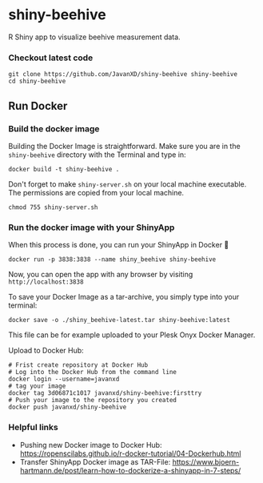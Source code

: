 # shiny-beehive

R Shiny app to visualize beehive measurement data.

### Checkout latest code

```
git clone https://github.com/JavanXD/shiny-beehive shiny-beehive
cd shiny-beehive
```

## Run Docker

### Build the docker image
Building the Docker Image is straightforward. Make sure you are in the `shiny-beehive` directory with the Terminal and type in:

```
docker build -t shiny-beehive .
```

Don't forget to make `shiny-server.sh` on your local machine executable. The permissions are copied from your local machine.

```
chmod 755 shiny-server.sh
```

### Run the docker image with your ShinyApp
When this process is done, you can run your ShinyApp in Docker 🎉

```
docker run -p 3838:3838 --name shiny_beehive shiny-beehive
```

Now, you can open the app with any browser by visiting `http://localhost:3838`

To save your Docker Image as a tar-archive, you simply type into your terminal:

```
docker save -o ./shiny_beehive-latest.tar shiny-beehive:latest
```

This file can be for example uploaded to your Plesk Onyx Docker Manager.

Upload to Docker Hub:

```
# Frist create repository at Docker Hub
# Log into the Docker Hub from the command line
docker login --username=javanxd
# tag your image
docker tag 3d06871c1017 javanxd/shiny-beehive:firsttry
# Push your image to the repository you created
docker push javanxd/shiny-beehive

```

### Helpful links

* Pushing new Docker image to Docker Hub: https://ropenscilabs.github.io/r-docker-tutorial/04-Dockerhub.html
* Transfer ShinyApp Docker image as TAR-File: https://www.bjoern-hartmann.de/post/learn-how-to-dockerize-a-shinyapp-in-7-steps/
